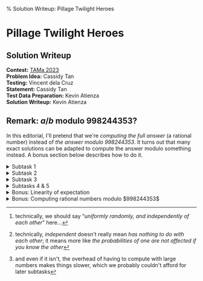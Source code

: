 % Solution Writeup: Pillage Twilight Heroes


# Pillage Twilight Heroes  
## Solution Writeup

**Contest:** [TAMa 2023](https://noi.ph/tama-2023/)  
**Problem Idea:** Cassidy Tan  
**Testing:** Vincent dela Cruz  
**Statement:** Cassidy Tan  
**Test Data Preparation:** Kevin Atienza  
**Solution Writeup:** Kevin Atienza  



<div class="editorial-section">

## Remark: $a/b$ modulo $998244353$?

In this editorial, I'll pretend that we're *computing the full answer* (a rational number) instead of *the answer modulo $998244353$*. It turns out that many exact solutions can be adapted to compute the answer modulo something instead. A bonus section below describes how to do it.
</div>


<details class="editorial-section"><summary class="h2">Subtask 1</summary>

For Subtask 1, I'll describe a solution that doesn't use a lot of insights and essentially only uses **dynamic programming** (DP) (aside from the definition of [expected value](https://en.wikipedia.org/wiki/Expected_value)). You could also solve this subtask with *pen and paper* by using the solution for Subtask 2, which is perfectly doable by hand (and easier to implement as well).


### Expected value &#x21DD; Counting

If you have some sort of &ldquo;random variable&rdquo; $X$, then we say that the **expected value** of $X$, denoted $\operatorname{E}[X]$, is the weighted sum of the possible results of $X$, weighted by their probabilities. More formally, if the possible results are $\{x_1, x_2, \ldots, x_k\}$ with respective probabilities $p_1, p_2, \ldots, p_k$, then
$$\operatorname{E}[X] := p_1x_1 + p_2x_2 + \ldots + p_kx_k,$$
or in summation notation,
$$\operatorname{E}[X] := \sum_{i=1}^k p_ix_i.$$
The expected value of $X$ can be thought of as the *average* value of $X$, when an experiment is performed many, many times and averaging the value of $X$ across them.

Here are some examples:

- If $X$ represents the result of throwing a die, then the possible results are $\{1, 2, \ldots, 6\}$, each with probability $1/6$, so the expected value is
$$\operatorname{E}[X] = \frac{1}{6}\cdot 1 + \frac{1}{6}\cdot 2 + \ldots + \frac{1}{6}\cdot 6 = \frac{1}{6}(1 + 2 + \ldots + 6) = \frac{21}{6} = 3.5.$$
- If $Y$ represents the *sum* of the results of throwing two dice, then the possible results are $\{2, 3, 4, \ldots, 12\}$. The probabilities are no longer uniform, e.g., $7$ is much more probable than $2$ or $12$. The full table of probabilities is:
    $$\begin{array}{r|ccccccccccc}
    \text{result}      & 2 & 3 & 4 & 5 & 6 & 7 & 8 & 9 & 10 & 11 & 12 \\
    \hline
    \text{probability} & \frac{1}{36} & \frac{2}{36} & \frac{3}{36} & \frac{4}{36} & \frac{5}{36} & \frac{6}{36} & \frac{5}{36} & \frac{4}{36} & \frac{3}{36} & \frac{2}{36} & \frac{1}{36}
\end{array}$$
and you can check that the expected value of $Y$ is
$$\operatorname{E}[Y] = \frac{252}{36} = 7.$$

So let's define a random variable $T$ representing the result of the process outlined in the problem statement. The process chooses $w$ numbers randomly[^1] between $1$ and $k$, and $T$ is calculated as the *sum* of the $n$ largest elements, so the possible results are between $n$ and $nk$. If we write the probability of obtaining the result $t$ as $p_t$, then the answer is
$$\operatorname{E}[T] = \sum_{t=n}^{nk}\, p_t\,t.$$
So we are done if we can compute $p_t$ for each $t$ from $n$ to $nk$.

Now, the process has $k^w$ possible outcomes&mdash;namely all the sequences of length $w$, each element of which is between $1$ and $k$&mdash;and each of those outcomes is equally likely. Therefore, we can simply *count* the number of outcomes that result in a sum of $t$, then divide by $k^w$ to get the probability. If we write the *number* of sequences whose sum of $n$ largest elements is $t$ as $c_t$, then we simply have
$$p_t = \frac{c_t}{k^w}.$$

So we've now reduced the problem to computing the $c_t$s. Now, a sum of $t$ can arise in multiple ways. For example, if $n = 3$ and $t = 10$, then the top $3$ values of the sequence (each in sorted order) could be $[2, 3, 5]$, or it could be $[2, 4, 4]$, or $[1, 1, 8]$, or something else. So, to count the number of sequences whose sum of $n$ largest elements is $t$, we need to enumerate all possible sequences of top $n$ values whose sum is $t$, and for each one, count the number of sequences of length $w$ whose sequence of top $n$ values is *that* sequence.

If that's confusing, let's formalize a bit. Let's define a **winner sequence** as a *sorted* sequence of $n$ values, each of which is between $1$ and $k$. Winner sequences are exactly the possible &ldquo;sequences of $n$ largest values&rdquo;. Now, if $W$ is a winner sequence, let's define $c(W, w)$ as the number of length-$w$ sequences whose sequence of $n$ largest values is $W$. Then you may check that the following equation holds
$$c_t = \sum_{\substack{\text{$W$ is a winner sequence} \\ \mathit{sum}(W) = t}} c(W, w).$$
Thus, we've further reduced the problem to that of computing $c(W, w)$ across all winner sequences $W$. And as it turns out, for Subtask 1, there aren't that many winner sequences. We can see this by simply enumerating them all (say with a computer). Finding a formula for the number of them isn't that hard either:
<div class="task">
**Exercise:** Show that the number of winner sequences is exactly $\binom{n + k - 1}{n}$.
</div>
For Subtask 1, $n = 5$ and $k = 5$, so $\binom{n + k - 1}{n} = 126$, so there are indeed only a few of them.


### Computing $c(W, w)$

Thinking &ldquo;DP-cally&rdquo;, we now attempt to build the length-$w$ sequence element by element. As we build the sequence, its &ldquo;sequence of $n$ largest elements&rdquo; changes as well.

Let's be more precise. For a sequence $S$, let's call the &ldquo;sequence of $n$ largest elements of $S$&rdquo; its **winning sequence,** and denote it by $W_S$. Now, suppose we insert the value $v$ to $S$. Let's denote the updated sequence by $S + [v]$. Then the winning sequence might change because of $v$. Specifically, the new winning sequence is obtained by *inserting* $v$ to $W_S$ in its proper sorted location, and then dropping the lowest element. (Can you see why?) Let's denote the process of &ldquo;inserting a value $v$ to a sequence $W$ in its proper sorted location, and then dropping the lowest element&rdquo; as a *pushpop* operation, and denote it by $\mathit{pushpop}(W, v)$. Then what we're saying is that the winning sequence of $S + [v]$ is related to the winning sequence of $S$ via a pushpop operation&mdash;specifically,
$$W_{S + [v]} = \mathit{pushpop}(W_S, v).$$

We can now think recursively, and find a recurrence for $c(W, w)$, as follows. Every sequence of length $w$ can be obtained by taking a sequence $S$ of length $w - 1$ and then appending some value $v$ (between $1$ to $k$) to it. And as described above, the new winning sequence $W_{S + [v]}$ is just $\mathit{pushpop}(W_S, v)$. Notice that this latter expression only depends on $W_S$, not on $S$ itself. Thus, for each possible *winner* sequence $W'$, we could simply collect the sequences $S$ with $W'$ as their winning sequence, and notice that the new winning sequence must be $\mathit{pushpop}(W', v)$. In other words, we have the equation
$$c(W, w) = \!\!\!\!\sum_{\substack{W'\,\,\,\, \\ \text{$W'$ is a winner sequence}}} \sum_{\substack{1 \le v \le k \,\,\,\, \\ \mathit{pushpop}(W', v) = W}} \!\!\!\!(\text{number of sequences $S$ of length $w - 1$ whose winning sequence is $W'$}).$$
But the summand is just $c(W', w - 1)$ by definition! Therefore, we obtain the recurrence
$$c(W, w) = \sum_{\substack{W'\,\,\,\, \\ \text{$W'$ is a winner sequence}}} \sum_{\substack{1 \le v \le k \,\,\,\, \\ \mathit{pushpop}(W', v) = W}} c(W', w - 1),$$
and we can use this to compute all $c(W, w')$ we need, via DP: we build a *table* of results, one for each winner sequence $W$ and each $w' \le w$. Each entry of the table can be computed using the summation above. Since our formula for $c(W, w')$ only depends on $c(W', w' - 1)$, i.e., those with a smaller $w'$ value, if we compute the table in increasing order of $w'$, those values have already been computed, and are already on the table. Thus, we'll be able to compute the final result all the way up to $w$, which is what we wanted.

Now, as for the base case, you could just directly count the sequences for, say, $w' = n$, since the winning sequence is basically the *sorted* version of the sequence itself. Alternatively, we can use $w' = 0$ as our base case, though we need to think about what the winning sequence of a sequence with less than $n$ elements should be. Well, it makes sense to say that the winning sequence must be the whole sequence as well, just sorted. And instead of a *pushpop* operation, we could simply use a *push* operation, at least while the sequence still has length less than $n$.

With this, we now have a solution! What's the running time? Well, the table has an entry for each $(W, w')$ with $W$ a winner sequence and $w' \le w$. Recall that there are $\binom{n + k - 1}{n}$ winner sequences, so there are $\approx \binom{n + k - 1}{n}w$ entries. Each entry is computed with the sum above, which clearly has at most $\binom{n + k - 1}{n}k$ summands (often much less). Therefore, the amount of steps is roughly proportional to
$$\approx \binom{n + k - 1}{n}w\cdot \binom{n + k - 1}{n}k = \binom{n + k - 1}{n}^2 wk.$$
For Subtask 1, this is good enough; my straightforward Python implementation computes the *full* answer in less than one second.

<div class="caution">
**Note:** Understanding this implementation is *not* required to understand the following sections, so you may skip it.
</div>

<details class="code"><summary class="h4">Code (Python)</summary>

```python
from fractions import Fraction as Frac
from functools import cache
from itertools import combinations_with_replacement
from math import comb

def solve(n, w, k):
    @cache
    def pushpop(W, v):
        return tuple(sorted([*W, v])[-n:])

    @cache
    def winner_sequences(n):
        return tuple(combinations_with_replacement(range(1, k+1), n))

    assert len(winner_sequences(n)) == comb(n + k - 1, n)  # sanity check

    @cache
    def c(W, w):
        assert len(W) == min(w, n)  # sanity check

        if w == 0:
            return 1
        else:
            return sum(c(WW, w - 1)
                for WW in winner_sequences(min(w - 1, n))
                for v in range(1, k+1)
                if pushpop(WW, v) == W
            )

    def c_(t):
        return sum(c(W, w) for W in winner_sequences(n) if sum(W) == t)

    def p_(t):
        return Frac(c_(t), k**w)

    return sum(p_(t) * t for t in range(n, n*k + 1))
```
</details>

<div class="remarks">
**Remark:** The implementation tries to copy our formulas above as closely as possible. As a result, it's highly unoptimized, and there are definitely several improvements that be made. But the main point is that even such unoptimized code is enough to solve the subtask.
</div>

</details>



<details class="editorial-section"><summary class="h2">Subtask 2</summary>

### Linearity of expectation

To find faster solutions, we use something called the &ldquo;**linearity of expectation**&rdquo;. Linearity of expectation means two things:

- $\operatorname{E}[\alpha X] = \alpha \operatorname{E}[X]$ for any random variable $X$ and any constant $\alpha$, and
- $\operatorname{E}[X_1 + X_2] = \operatorname{E}[X_1] + \operatorname{E}[X_2]$ for any two random variables $X_1$ and $X_2$.

The first one is quite intuitive; after all, $\alpha X$ is just $X$ with all values scaled by $\alpha$, so the *average* should just be scaled in the same way. However, the second property&mdash;additivity&mdash;may be surprising. The property could be intuitive in the case where $X_1$ and $X_2$ are *independent*, but linearity doesn't *require* them to be&mdash;it's simply *always* true!

In a bonus section below, we'll explain why this is true, but for now, let's first try to apply this to the problem. Let $T$ be the same random variable as before, so it denotes the *sum* of the $n$ largest values of the sequence produced. Now, we define $n$ new random variables $T_1, T_2, \ldots T_n$, where $T_i$ denotes the $i$th largest value of the sequence. Then clearly we have
$$T = T_1 + T_2 + \ldots + T_n = \sum_{i=1}^n T_i.$$
Now, the $T_i$'s are definitely not independent, e.g., knowing the largest value constrains the possible values of the second value, and vice versa. Regardless, *expectation is always additive*, so we have the equality
$$\operatorname{E}[T] = \operatorname{E}[T_1] + \operatorname{E}[T_2] + \ldots + \operatorname{E}[T_n] = \sum_{i=1}^n \operatorname{E}[T_i].$$
Thus, we've reduced the problem to computing $\operatorname{E}[T_i]$ for $1 \le i \le n$, which is potentially more manageable!


### Computing $\operatorname{E}[T_i]$

Let's now try to compute $\operatorname{E}[T_i]$, the expected value of the $i$th largest element of the sequence. The possible values are between $1$ and $k$, so by definition, we have
$$\operatorname{E}[T_i] = \sum_{v=1}^k \operatorname{P}[T_i = v]\cdot v,$$
where $\operatorname{P}[T_i = v]$ denotes the probability that $T_i = v$. Next, we again turn probability into counting; noting that there are $k^w$ equally likely possibilities, we have something like
$$\operatorname{P}[T_i = v] = \frac{\mathit{count}_{=v}(i)}{k^w}$$
where $\mathit{count}_{=v}(i)$ denotes the number of sequences whose $i$th largest value is $v$. Thus, we're done if we can compute $\mathit{count}_{=v}(i)$.


### Computing $\mathit{count}_{=v}(i)$

We can compute $\mathit{count}_{=v}(i)$ by noting that:

<div class="theorem">

**Theorem 1:** The $i$th largest value of a sequence is $v$ if and only if

- the sequence has $< i$ elements greater than $v$, and
- the sequence has $\le w - i$ elements less than $v$.

</div>
This is fairly intuitive, and you should try to prove it yourself &#128578;.
<details class="proof"><summary class="h4">Proof</summary>

Sort the sequence in **decreasing** order, so the $j$th element denotes the $j$th largest value.

Now, there are three *mutually exclusive* possibilities:

1. **The $i$th largest value is $= v$,** i.e., the element at index $i$ is $v$. Then because the sequence is decreasing,
    - only indices $1$ to $i - 1$ can have a value greater than $v$, and there are $< i$ of them; and
    - only indices $i + 1$ to $w$ can have a value less than $v$, and there are $\le w - i$ of them.

2. **The $i$th largest value is $> v$,** i.e., the element at index $i$ is $> v$. Then because the sequence is decreasing,
    - indices $1$ to $i$ have values greater than $v$, and there are $i$ of them.

3. **The $i$th largest value is $< v$,** i.e., the element at index $i$ is $< v$. Then because the sequence is decreasing,
    - indices $i$ to $w$ have values less than $v$, and there are $w - i + 1$ of them.

We can now check that the theorem holds:

- If the $i$th largest value is $v$, then the first case holds, so the two conditions hold.
- On the other hand, if the $i$th largest value is *not* $v$, then either the second or third case holds, so one of the two conditions fails.

</details>

<details class="proof"><summary class="h4">Alternate Proof</summary>
Sort the sequence in **decreasing** order, so the $j$th element denotes the $j$th largest value.

(&rArr;) Now, suppose the $i$th largest element is $v$, i.e., the element at index $i$ is $v$. Then because the sequence is decreasing,

- only indices $1$ to $i - 1$ can have a value greater than $v$, and there are $< i$ of them; and
- only indices $i + 1$ to $w$ can have a value less than $v$, and there are $\le w - i$ of them.

(&lArr;) On the other hand,

- if the sequence has $< i$ values greater than $v$, then $> w - i$ values must be at most $v$. Since the sequence is decreasing, indices $i$ to $w$ must have values at most $v$; and
- if the sequence has $\le w - i$ values less than $v$, then $\ge i$ values must be at least $v$. Since the sequence is decreasing, indices $1$ to $i$ must have values at least $v$.

In particular, the value at index $i$ must be at most $v$ and at least $v$ at the same time, so it must be equal to $v$, i.e., the $i$th largest value is $v$.
</details>

Thus, we want to count the number of sequences with $< i$ elements greater than $v$ and $\le w - i$ elements less than $v$. Let

- $\ell$ be the number of elements $< v$, and
- $g$ be the number of elements $> v$,

so that $\ell \le w - i$ and $g < i$. Then using Theorem 1, we have the equality
$$\mathit{count}_{=v}(i) = \sum_{\ell=0}^{w-i} \sum_{g=0}^{i-1} c(\ell, g, v)$$
where $c(\ell, g, v)$ is the number of sequences with exactly $\ell$ elements $< v$ and exactly $g$ elements $> v$. Finally, counting $c(\ell, g, v)$ is easy, because to build such a sequence, we could use the following process:

1. Among the $w$ indices, we first choose which $\ell$ elements will be $< v$. There are $\binom{w}{\ell}$ ways to do this.
2. Next, among the $w - \ell$ remaining indices, we choose which $g$ elements will be $> v$. There are $\binom{w - \ell}{g}$ ways to do this, and the remaining $w - \ell - g$ indices must contain the value $v$.
3. Next, we choose the actual values of the elements $< v$. There are $\ell$ values to choose, and each one is an independent choice of a number between $1$ and $v-1$, so there are $(v-1)^{\ell}$ ways to do this.
4. Finally, we choose the actual values of the elements $> v$. There are $g$ values to choose, and each one is an independent choice of a number between $v+1$ and $k$, so there are $(k-v)^g$ ways to do this.

Thus, all in all, there are
$$c(\ell, g, v) = \binom{w}{\ell} \cdot \binom{w - \ell}{g} \cdot (v-1)^{\ell} \cdot (k-v)^g$$
such sequences.

We now have a complete solution! How fast does it run? Well, we need to compute $\operatorname{E}[T_i]$ for $1 \le i \le n$, which in turn require the values $\mathit{count}_{=v}(i)$ for $1 \le i \le n$ and $1 \le v \le k$, which in turn require the values $c(\ell, g, v)$ for $0 \le \ell \le w - 1$, $0 \le g \le n - 1$ and $1 \le v \le k$.

- Each $c(\ell, g, v)$ value is a product of some binomial coefficients and powers. The powers can all be computed with fast exponentiation, or they could just be precomputed in a table at the beginning (since all powers we need have bases less than $k$, and exponents less than $w$), and the binomial coefficients can also be precomputed in a table, either via Pascal's identity, or precomputing factorials and using
$$\binom{a}{b} = \frac{a!}{(a - b)!b!}.$$
Therefore, we could say that each $c(\ell, g, v)$ can be computed in a constant amount of steps, and since there are $\approx wnk$ of them, the total number of steps to compute them all is $\approx wnk$.

- To compute the $\mathit{count}_{=v}(i)$ values, note that there are $kn$ such values, and each one is computed with a summation with $\approx wn$ summands. Therefore, it takes $\approx wn^2 k$ steps to compute them all.

- The formula for $\operatorname{E}[T]$ has $n$ summands, each of which has a formula with $k$ summands, so this takes $\approx nk$ steps.

- Finally, we also need to account for the precomputation of factorials and powers. There are $\approx w$ factorials and $\approx kw$ powers to precompute, so their precomputation takes $\approx kw$ steps.

Thus, the running time is dominated by the computation of $\mathit{count}_{=v}(i)$. For Subtask 2, we have $wn^2 k = 6\cdot 10^9$, so the number of steps seems small enough for this to be waitable if you use a fast language and a highly optimized implementation. It may be slow though, so instead of that, let's just improve our algorithm further.


### Computing $\mathit{count}_{=v}(i)$ more quickly

Let's look at $\mathit{count}_{=v}(i)$ again. It denotes the number of sequences whose $i$th largest value is exactly $v$. It turns out that it's easier to count the number of sequences whose $i$th largest value is **at most $v$**. Even more nicely, it turns out that you can use the latter to compute the former!

To see this, let's define $\mathit{count}_{\le v}(i)$ to be the number of sequences whose $i$th largest value is at most $v$. Then we easily have:
<div class="theorem">
**Claim:** $\mathit{count}_{=v}(i) = \mathit{count}_{\le v}(i) - \mathit{count}_{\le v - 1}(i)$.
</div>
<div class="proof">

**Proof:** Left as an exercise to the reader.
</div>

So we've reduced the problem to computing $\mathit{count}_{\le v}(i)$ for $0 \le v \le k$ and $1 \le i \le n$. So what? Well, here's what. It turns out that we can find a version of Theorem 1 that applies to $\mathit{count}_{\le v}(i)$:
<div class="theorem">

**Theorem 2:** The $i$th largest value of a sequence is at most $v$ if and only if the sequence has $< i$ elements greater than $v$.
</div>
<div class="proof">

**Proof:** Left as an exercise to the reader.
</div>

And as you may notice, Theorem 2 is much simpler than Theorem 1!

We can now use a similar counting argument as before. Let $g$ be the number of elements greater than $v$, so that $g < i$, and we can again write
$$\mathit{count}_{\le v}(i) = \sum_{g=0}^{i-1} c(g, v)$$
where now, $c(g, v)$ denotes the number of sequences with *exactly* $g$ elements greater than $v$. Then we can count $c(g, v)$ similarly as before, except it's even simpler:

1. First, choose the $g$ indices that will be $> v$. There are $\binom{w}{g}$ ways to do this. The rest of the elements will be $\le v$.
2. Then, we choose the actual values of the elements $> v$. There are $g$ values to choose, and each one is an independent choice of a number between $v+1$ and $k$, so there are $(k-v)^g$ ways to do this.
3. Finally, we choose the actual values of the elements $\le v$. There are $w - g$ values to choose, and each one is an independent choice of a number between $1$ and $v$, so there are $v^{w - g}$ ways to do this.

Therefore, we have the simpler formula
$$c(g, v) = \binom{w}{g}\cdot (k - v)^g \cdot v^{w - g}.$$

We can now estimate the new running time. We now expect it to be better since the formulas are now simpler, and in particular, the double nested summations have become single summations. In fact, if we perform the same estimation, we find that the number of steps is $\approx wk + n^2 k$, which is now definitely fast enough for Subtask 2!

<div class="task">
**Bonus:** We can similarly define $\mathit{count}_{\ge v}(i)$ and write
$$\mathit{count}_{= v}(i) = \mathit{count}_{\ge v}(i) - \mathit{count}_{\ge v + 1}(i).$$
What happens to the running time when you base your algorithm on this?
</div>

</details>



<details class="editorial-section"><summary class="h2">Subtask 3</summary>

The main change from Subtask 2 to Subtask 3 is that $w$ is vastly increased, which means the portion of our previous algorithm that takes $\approx wk$ steps is now unacceptable. Let's recap what those steps are:

1. precomputing factorials up to $w$, and
2. precomputing powers up to base $k$ and up to exponent $w$.

Among these, the second one clearly dominates the running time. But we can essentially get rid of the second one by simply *not* precomputing powers, and instead just fast exponentiation to compute them when needed! This makes the running time slightly worse&mdash;fast exponentiation takes $\mathcal{O}(\lg w)$ steps for an exponent the size of $w$&mdash;but that's a very worthwhile tradeoff, because you can check that the number of steps improves from $\mathcal{O}(wk + n^2 k)$ to 
$$\mathcal{O}(w + n^2 k + nk \lg w).$$
This is now acceptable for Subtask 3 &#128578;.

Now, there's still that factor $w$ in the running time, which in the current subtask is probably ok since $w = 10^8$. However, in later subtasks, $w = 10^{16}$, which suggests that that bit can still be improved further.

How can we improve it? Well, the main reason for needing factorials up to $w$ is so that we can compute binomial coefficients. But looking closer, notice that we actually only need binomial coefficients **at exactly row $w$**. Furthermore, we actually only need the first $n$ coefficients in it. And as it turns out, there's a way to compute a row of binomial coefficients one by one, starting from the leftmost one, by using the following recurrence (which is easy to prove using the factorial formula):
$$\binom{w}{g} = \binom{w}{g - 1}\cdot \frac{w - g + 1}{g},$$
with base case simply $\binom{w}{0} = 1$. So now, instead of precomputing factorials, we may simply precompute the needed binomial coefficients using this recurrence with just $\approx n$ steps! The running time then improves to
$$\mathcal{O}(n^2 k + nk \lg w),$$
which is really cool.

</details>



<details class="editorial-section"><summary class="h2">Subtasks 4 & 5</summary>

Our previous algorithm is now too slow; in particular, that $\mathcal{O}(n^2 k)$ bit in the running time is now too large. For the rest of the subtasks, I'll just give a couple of hints to guide you towards faster solutions.

<details class="task"><summary class="h4">Hint 1</summary>
Do you really have to compute the whole sum
$$\mathit{count}_{\le v}(i) = \sum_{g=0}^{i-1} c(g, v)$$
every time?
</details>

<details class="task"><summary class="h4">Hint 2</summary>
Notice that
$$(k - v)^g\cdot v^{w - g} = v^w \cdot \left(\frac{k - v}{v}\right)^g.$$
Letting $x_v := \frac{k - v}{v}$, this is the same as $v^w x_v^g$.
</details>



</details>



<details class="editorial-section"><summary class="h2">Bonus: Linearity of expectation</summary>

This section is devoted to explaining why expectation is *linear*. Recall from above that linearity means two properties:

- **Scaling:** $\operatorname{E}[\alpha X] = \alpha \operatorname{E}[X]$ for any random variable $X$ and any constant $\alpha$, and
- **Additivity:** $\operatorname{E}[X_1 + X_2] = \operatorname{E}[X_1] + \operatorname{E}[X_2]$ for any two random variables $X_1$ and $X_2$.

The first one is simple enough, and you should be able to prove it yourself &#128578;. The real surprise is the second, which holds even if $X_1$ and $X_2$ are not independent. (For independent variables, this may not be a surprise, since &ldquo;clearly&rdquo; the variables have nothing to do with each other,[^2] so the averages should &ldquo;just add up.&rdquo;)

Let's see an example of this, using our current problem itself, with $n = 2$, $w = 3$ and $k = 2$. In this case, we have
$$T = T_1 + T_2$$
where $T_i$ is the value of the $i$th largest element. Clearly, $T_1$ and $T_2$ are not independent; for example, we know that $T_1$ is at least $T_2$, so if $T_2$ is $2$, then $T_1$ must be $2$ as well.

Regardless, we will now illustrate that
$$\operatorname{E}[T] = \operatorname{E}[T_1] + \operatorname{E}[T_2]$$
by simply enumerating all $2^3 = 8$ possible sequences:

- For $[1, 1, 1]$, we have $T_1 = 1$, $T_2 = 1$ and $T = 2$;
- For $[1, 1, 2]$, we have $T_1 = 2$, $T_2 = 1$ and $T = 3$;
- For $[1, 2, 1]$, we have $T_1 = 2$, $T_2 = 1$ and $T = 3$;
- For $[1, 2, 2]$, we have $T_1 = 2$, $T_2 = 2$ and $T = 4$;
- For $[2, 1, 1]$, we have $T_1 = 2$, $T_2 = 1$ and $T = 3$;
- For $[2, 1, 2]$, we have $T_1 = 2$, $T_2 = 2$ and $T = 4$;
- For $[2, 2, 1]$, we have $T_1 = 2$, $T_2 = 2$ and $T = 4$;
- For $[2, 2, 2]$, we have $T_1 = 2$, $T_2 = 2$ and $T = 4$.

We can now compute the averages as follows:
$$\begin{align*}
\operatorname{E}[T_1] &= \frac{1 + 2 + 2 + 2 + 2 + 2 + 2 + 2}{8} = 1.875;\\
\operatorname{E}[T_2] &= \frac{1 + 1 + 1 + 2 + 1 + 2 + 2 + 2}{8} = 1.5;\\
\operatorname{E}[T]   &= \frac{2 + 3 + 3 + 4 + 3 + 4 + 4 + 4}{8} = 3.375,
\end{align*}$$
and sure enough, $3.375 = 1.875 + 1.5$, even though $T_1$ and $T_2$ are not independent.

But actually, this little calculation illustrates pretty well *why* expectation is additive; we're simply adding the same things in different ways! To illustrate this further, we can tabulate everything as follows:
$$\begin{array}{l|l|lll}
s & p_s & T_1 & T_2 & T \\
\hline
[1, 1, 1] & \frac{1}{8} & 1 & 1 & 2 \\
[1, 1, 2] & \frac{1}{8} & 2 & 1 & 3 \\
[1, 2, 1] & \frac{1}{8} & 2 & 1 & 3 \\
[1, 2, 2] & \frac{1}{8} & 2 & 2 & 4 \\
[2, 1, 1] & \frac{1}{8} & 2 & 1 & 3 \\
[2, 1, 2] & \frac{1}{8} & 2 & 2 & 4 \\
[2, 2, 1] & \frac{1}{8} & 2 & 2 & 4 \\
[2, 2, 2] & \frac{1}{8} & 2 & 2 & 4.
\end{array}$$
Now, the $T$ column is clearly the sum of the $T_1$ and $T_2$ columns. We can now *distribute* the probabilities in each row:
$$\begin{array}{l|lll}
s & p_sT_1 & p_sT_2 & p_sT \\
\hline
[1, 1, 1] & \frac{1}{8} & \frac{1}{8} & \frac{2}{8} \\
[1, 1, 2] & \frac{2}{8} & \frac{1}{8} & \frac{3}{8} \\
[1, 2, 1] & \frac{2}{8} & \frac{1}{8} & \frac{3}{8} \\
[1, 2, 2] & \frac{2}{8} & \frac{2}{8} & \frac{4}{8} \\
[2, 1, 1] & \frac{2}{8} & \frac{1}{8} & \frac{3}{8} \\
[2, 1, 2] & \frac{2}{8} & \frac{2}{8} & \frac{4}{8} \\
[2, 2, 1] & \frac{2}{8} & \frac{2}{8} & \frac{4}{8} \\
[2, 2, 2] & \frac{2}{8} & \frac{2}{8} & \frac{4}{8}.
\end{array}$$
and note that the $p_sT$ column is still the sum of the $p_sT_1$ and $p_sT_2$ columns. Finally, computing $\operatorname{E}[T]$ amounts to taking the *sum* of the $p_sT$ column, while computing $\operatorname{E}[T_1] + \operatorname{E}[T_2]$ amounts to taking the sum of the $p_sT_1$ and $p_sT_2$ columns separately, then adding them. But these are clearly the same! (And this worked even if $T_1$ and $T_2$ aren't independent.)

It should now not be too hard to formalize this argument and make it more general. If you're interested, here it is:
<details class="proof"><summary class="h4">Proof</summary>

Suppose the sample space has $k$ elements $\{\omega_1, \omega_2, \ldots, \omega_k\}$ with respective probabilities $p_1, p_2, \ldots, p_k$. Because $T = T_1 + T_2$, we must always have $T(\omega_i) = T_1(\omega_i) + T_2(\omega_i),$ for every $i$. 

Thus, by the [law of the unconscious statistician](https://en.wikipedia.org/wiki/Law_of_the_unconscious_statistician), 
$$\begin{align*}
\operatorname{E}[T]
&= \sum_{i=1}^k p_i \cdot T(\omega_i) \\
&= \sum_{i=1}^k p_i \cdot \left(T_1(\omega_i) + T_2(\omega_i)\right) \\
&= \sum_{i=1}^k p_i \cdot T_1(\omega_i) + \sum_{i=1}^k p_i \cdot T_2(\omega_i) \\
&= \operatorname{E}[T_1] + \operatorname{E}[T_2].
\end{align*}$$
</details>

For practice, you could try proving the *scaling* property formally yourself:
<div class="task">

**Exercise:** Prove the *scaling* property of expectation formally.
</div>

<div class="remarks">

**Remark:** Our proof of linearity depends on the fact that the sample space is finite. Indeed, our definition of random variable assumes that as well. In other settings where there may be infinitely many outcomes, it turns out expectation is still linear, but our proof (and even the definition of &ldquo;expected value&rdquo;) needs to be modified a bit.
</div>
</details>



<details class="editorial-section"><summary class="h2">Bonus: Computing rational numbers modulo $998244353$</summary>

All solutions we described above compute the *full* answer, i.e., we pretend we were working on $\mathbb{R}$ (or maybe $\mathbb{C}$) where we can add, subtract, multiply, and crucially, divide, numbers. Actually, we could also pretend we are working on $\mathbb{Q}$, i.e., the rationals, since all intermediate results are clearly rational, and we can also do the same arithmetic operations there.

Now, in many problems, we can usually convert such full-answer solutions into solutions that compute the answer mod $m$, say $m = 998244353$, because we can also add, subtract and multiply numbers mod $m$. However, division mod $m$ is more complicated; it sometimes doesn't work at all. To see this, let $m = 10$, and note that $12 \equiv 32 \pmod{10}$, but dividing by $4$ fails:
$$\frac{12}{4} = 3 \not\equiv 8 = \frac{32}{4} \pmod{10}.$$


### Computing $a/b \bmod m$ by trial and error

Before we tackle this issue, let's first see if we can compute $a/b \bmod m$ based solely on the definition given in the problem statement. Suppose you've computed the full answer as $a/b$, and let's say it's in lowest terms. Then the problem guarantees us that $a/b \bmod m$ is well-defined, and it is the unique number $q$ such that &ldquo;$a/b - q = \frac{a - qb}{b}$ is divisible by $m$&rdquo;, which by definition means that $\frac{a - qb}{b}$ can be written as a fraction whose numerator is divisible by $m$ but whose denominator is not. Now, the fraction $\frac{a - qb}{b}$ is already in lowest terms (why?), so this means two things:

- $b$ must not be divisible by $m$ (which we can check), otherwise there's no hope of $\frac{a - qb}{b}$ being divisible by $m$.
- $a - qb$ is divisible by $m$. To find such a $q$, we could simply use brute force: check each $q$ from $0$ to $m-1$ and find one where $a - qb$ is divisible by $m$. The problem statement says that such a $q$ is unique.

All in all, this takes $\approx m$ steps in the worst case to find $q$, which is the answer we're looking for. With $m = 998244353 \approx 10^9$, that isn't so bad, especially if $a/b$ doesn't have too many digits. So for Subtasks 1 and 2, that's more-or-less okay. But for the larger subtasks the numbers become too large[^3] which makes it not okay, and we clearly need to do something else.


### Working &ldquo;modulo $m$&rdquo;

You might suspect that the reason that dividing by $4$ failed modulo $10$ is that $4$ and $10$ share a common factor. And indeed, that's a good hunch. For example, dividing by $3$ seems to work modulo $10$, which you can check with lots of small examples, or maybe by using a program to do several checks for you, e.g.:
<details class="code"><summary class="h4">Code (Python)</summary>

```python
from math import gcd

def congruent(m, a, b):
    """ a == b (mod m) """
    return (a - b) % m == 0

m = 10

# try denominators coprime with m
denominators = [d for d in range(-100, 100+1) if gcd(m, d) == 1]

for den in denominators:
    print("Checking", den)

    # take several numbers divisible by den
    nums = [den * v for v in range(-1000, 1000+1)]

    for num1 in nums:
        for num2 in nums:
            # check that if num1 == num2 then (num1/den) == (num2/den), mod m
            if congruent(m, num1, num2):
                assert congruent(m, num1 // den, num2 // den)

print("All OK")
```
</details>
You can replace `m = 10`{.python} with other numbers and it still seems to work! So clearly, there seems to be some sense in which division &ldquo;kinda makes sense&rdquo;, as long as the number you're dividing with is coprime with the modulus $m$.

And as it turns out, we can prove that fact!

<div class="theorem">
**Theorem A:** If $da \equiv db \pmod{m}$ and $\gcd(m, d) = 1$, then $a \equiv b \pmod{m}$.
</div>

<div class="proof">

**Proof:** Fairly straightforward, so we leave it to the reader.
</div>

Now that's all well and good, but what we really want is to be able to *divide* modulo $m$. For this, we should answer the following question first: *what is division, really*? Well, dividing is the same as multiplying by the *multiplicative inverse*, that is, $a/b$ is the same as $ab^{-1}$, where $b^{-1} = 1/b$ is the multiplicative inverse of $b$. But what is a multiplicative inverse? Well, $b^{-1}$ is defined as the unique number such that $bb^{-1} = 1$.

Now, as it turns out, multiplicative inverses sometimes exist modulo $m$. In the mod $m$ world, the multiplicative inverse of $b$ is still denoted $b^{-1}$, but this time, it's not a fraction. Nonetheless, it's still defined analogously; $b^{-1}$ is the &ldquo;unique&rdquo; number such that
$$bb^{-1} \equiv 1 \pmod{m}.$$
Note that I put &ldquo;unique&rdquo; in quotes because if $x$ is a multiplicative inverse, then $x + m$ is also one, as is $x + 2m$, $x - m$, etc. But as it turns out, all these numbers are the same mod $m$, which is what we mean by &ldquo;unique&ldquo; here.

We can actually prove that fact, and in fact, something stronger:
<div class="theorem">

**Theorem B:** $b$ has a multiplicative inverse if and only if $b$ and $m$ and coprime, and it is unique if it exists.
</div>

<details class="proof"><summary class="h4">Proof</summary>

(&rArr;) Suppose $b$ has a multiplicative inverse $b'$, so that
$$bb' \equiv 1 \pmod{m}.$$
This is equivalent to saying that there's a $k$ such that
$$bb' - mk = 1.$$
Now, if $d$ is a common divisor of $b$ and $m$, then $d$ divides the left-hand side, so it must also divide the right-hand side, which is $1$. Thus, all common divisors of $b$ and $m$ divide $1$, which means they are coprime.

(&lArr;) Suppose $b$ and $m$ are coprime, so their gcd is $1$. By [Bézout's](https://en.wikipedia.org/wiki/B%C3%A9zout%27s_identity), there are integers $x$ and $y$ such that
$$bx + my = 1.$$
Reducing this modulo $m$ gives
$$bx \equiv 1 \pmod{m},$$
so $x$ is a multiplicative inverse of $b$.

(Uniqueness) Suppose $b'$ and $b''$ are both multiplicative inverses of $b$. Then
$$\begin{align*}
    bb' &\equiv 1 \pmod{m} \\
    bb'' &\equiv 1 \pmod{m},
\end{align*}$$
so
$$bb' \equiv bb'' \pmod{m}.$$
But $m$ and $b$ are coprime (since a multiplicative inverse exists), so by using Theorem A, $b' \equiv b'' \pmod{m}$, so any two multiplicative inverses of $b$ are the same mod $m$.

</details>

<div class="remarks">
**Remark:** The proof can actually be turned into an algorithm to compute the multiplicative inverse, since the integers $x$ and $y$ guaranteed by Bézout's identity can be computed using the **extended version of Euclid's gcd algorithm.**
</div>

So with this, we're now fairly able to &ldquo;divide modulo $m$&rdquo;, as long as the divisors are coprime with $m$. Since we're using the modulus $m = 998244353$ which is prime, most numbers are coprime! The only ones we can't divide with are those divisible by $m$ itself, but since such numbers are $\equiv 0 \pmod{m}$, it makes sense not to be able to divide with them since that's sort of equivalent to dividing by $0$.

Now, that's well and good, but we still need to relate this way of dividing modulo $m$ with the definition given in the statement. As it turns out, everything is okay; we can prove that $a/b \bmod m$, as defined in the statement, is the same as $ab^{-1} \bmod m$, using the following theorem:

<div class="theorem">

**Theorem C:** For a rational $r$, $r \bmod m$ exists if and only if $r$ can be written as $a/b$ with $b$ coprime with $m$, and if it exists, then we have the equality
$$(a/b \bmod m) = (ab^{-1} \bmod m).$$
</div>

For this theorem to work, we will amend the definition given in the statement as follows: We say a rational is **divisible by $m$** if it can be written as $a/b$ with $a$ divisible by $m$ and $b$ *coprime* with $m$. This is equivalent to the definition in the statement when $m$ is prime, but it's friendlier to nonprime moduli.

<details class="proof"><summary class="h4">Proof</summary>

(&rArr;) Suppose $r \bmod m$ exists, i.e., there's a unique $q$ such that $r - q$ is &ldquo;divisible by $m$&rdquo; (as defined above). Writing $r$ in lowest terms as $a/b$, we note that $a/b - q = \frac{a - bq}{b}$ is also in lowest terms.

By definition of divisibility, $\frac{a - qb}{b}$ can be written as $a'/b'$ with $m$ dividing $a'$ but coprime with $b'$. Since
$$\frac{a - qb}{b} = \frac{a'}{b'}$$
and the former is in lowest terms, it follows that $a - qb$ is a divisor of $a'$ and $b$ is a divisor of $b'$. But if $m$ and $b'$ are coprime and $b \mid b'$, then $m$ and $b$ must be coprime as well.

(&lArr;) Suppose $r = a/b$ with $b$ is coprime with $m$. Then I claim that
$$q := (ab^{-1} \bmod m)$$
satisfies the definition of $r \bmod m$. Note that
$$r - q = \frac{a - qb}{b},$$
and we already know $b$ is coprime with $m$, so it's sufficient to show that $a - qb$ is divisible by $m$, i.e., $a \equiv qb \pmod{m}$. That's shown as follows:
$$\begin{align*}
qb 
&\equiv (ab^{-1})b \\
&\equiv a(bb^{-1}) \\
&\equiv a\cdot(1) \\
&= a \pmod{m}.
\end{align*}$$

So $r - q$ is indeed divisible by $m$. All that remains is to show that $q$ is the unique one satisfying the definition. If $q'$ also satisfies the definition, then $\frac{a - q'b}{b}$ is also divisible by $m$, so we can write it as
$$\frac{a - q'b}{b} = \frac{a'}{b'}$$
with $m$ dividing $a'$ and coprime with $b'$. Rearranging this gives
$$(a - q'b)b' = a'b.$$
Because $m \mid a'$, $m$ must divide the left-hand side $(a - q'b)b'$ as well, but since $m$ and $b'$ are coprime, $m$ must divide $a - q'b$, i.e.,
$$a \equiv q'b \pmod{m}.$$
Multiplying both sides by $b^{-1}$, we get
$$q' \equiv ab^{-1} \equiv q \pmod{m}.$$
In other words, any other possible value $q'$ of $(r \bmod m)$ must be equal to $q = (ab^{-1} \bmod m)$, so it's unique.
</details>

<div class="theorem">

**Corollary:** Suppose $r$ cannot be written as $a/b$ with $b$ coprime with $m$. Then there is *no* integer $q$ such that $r - q$ is divisible by $m$.
</div>
Note that this doesn't follow immediately from the definition, since if $r \bmod m$ doesn't exist, then all we can say from the definition is that there isn't *exactly one* $q$ such that $r - q$ is divisible by $m$. In particular, there may be zero, or there may be more than one. This corollary rules out the latter.

<details class="proof"><summary class="h4">Proof</summary>

We prove the contrapositive.

Suppose there is a $q$ such that $r - q$ is divisible by $m$. Notice that the &ldquo;(&rArr;)&rdquo; portion of the previous proof doesn't really use the fact that $q$ is unique, so the proof also goes through here just fine, and it proves that $r$ can be written as $a/b$ with $b$ coprime with $m$.
</details>

With this, we can now completely work modulo $m = 998244353$ all throughout! All that we need now is to check that we're only ever dividing with numbers without $m$ as a prime factor. The possible divisors come from $k^w$ and the numbers coming from the computation of $\binom{w}{g}$ with $g < n$. The number $k$ is less than $m$ in all inputs, so $k^w$ is coprime with $m$. And in the first few subtasks, $w$ is also less than $m$, so all factors in $\binom{w}{g}$ are all coprime as well. Finally, in the subtasks where $w$ is very large, recall that we're only computing the first $n$ terms of row $w$ of the binomial coefficient table, and that we're using the recurrence
$$\binom{w}{g} = \binom{w}{g - 1}\cdot \frac{w - g + 1}{g},$$
so we only need to divide with numbers $g < n$. Since $n < m$ for all inputs, this is ok too.

Thus, we can safely divide whenever we need to, and all is well in the world.

<div class="remarks">

**Remark:** In math, when we're doing this idea of &ldquo;working modulo $m$&rdquo; we usually say we're &ldquo;working in $\mathbb{Z}/m\mathbb{Z}$&rdquo;. Here, &ldquo;$\mathbb{Z}/m\mathbb{Z}$&rdquo; is a formalization of the &ldquo;set of integers modulo $m$&rdquo;. It is just like the integers $\mathbb{Z}$, but we make two numbers equal iff they are the same mod $m$. In this setting, we can also add, subtract, and multiply, and we can divide by any number coprime with $m$ (as shown above).

If $m$ is prime, then this means we can divide by any &ldquo;nonzero number&rdquo; (where you need to remember that &ldquo;nonzero&rdquo; means &ldquo;not divisible by $m$&rdquo;), which makes $\mathbb{Z}/m\mathbb{Z}$ a **field**, just like $\mathbb{R}$, $\mathbb{C}$, and $\mathbb{Q}$.
</div>

</details>

[^1]: technically, we should say &ldquo;*uniformly randomly, and independently of each other*&rdquo; here...

[^2]: technically, *independent* doesn't really mean *has nothing to do with each other*; it means more like *the probabilities of one are not affected if you know the other*

[^3]: and even if it isn't, the overhead of having to compute with large numbers makes things slower, which we probably couldn't afford for later subtasks
